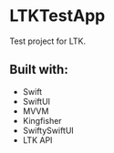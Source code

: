 # LTKTestApp

Test project for LTK.

## Built with:
* Swift
* SwiftUI
* MVVM
* Kingfisher
* SwiftySwiftUI
* LTK API
